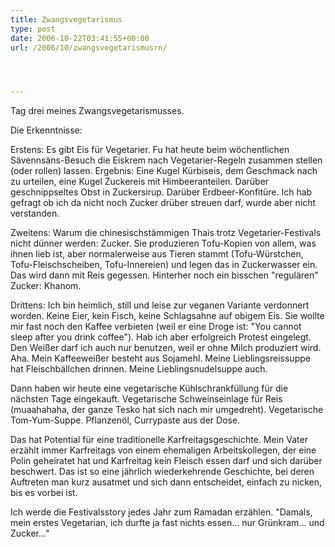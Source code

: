 ```yaml
---
title: Zwangsvegetarismus
type: post
date: 2006-10-22T03:41:55+00:00
url: /2006/10/zwangsvegetarismusrn/




---
```

Tag drei meines Zwangsvegetarismusses.

Die Erkenntnisse:

Erstens: Es gibt Eis für Vegetarier. Fu hat heute beim wöchentlichen Sävennsäns-Besuch die Eiskrem nach Vegetarier-Regeln zusammen stellen (oder rollen) lassen. Ergebnis: Eine Kugel Kürbiseis, dem Geschmack nach zu urteilen, eine Kugel Zuckereis mit Himbeeranteilen. Darüber geschnippseltes Obst in Zuckersirup. Darüber Erdbeer-Konfitüre. Ich hab gefragt ob ich da nicht noch Zucker drüber streuen darf, wurde aber nicht verstanden.

Zweitens: Warum die chinesischstämmigen Thais trotz Vegetarier-Festivals nicht dünner werden: Zucker. Sie produzieren Tofu-Kopien von allem, was ihnen lieb ist, aber normalerweise aus Tieren stammt (Tofu-Würstchen, Tofu-Fleischscheiben, Tofu-Innereien) und legen das in Zuckerwasser ein. Das wird dann mit Reis gegessen. Hinterher noch ein bisschen "regulären" Zucker: Khanom.

Drittens: Ich bin heimlich, still und leise zur veganen Variante verdonnert worden. Keine Eier, kein Fisch, keine Schlagsahne auf obigem Eis. Sie wollte mir fast noch den Kaffee verbieten (weil er eine Droge ist: "You cannot sleep after you drink coffee"). Hab ich aber erfolgreich Protest eingelegt. Den Weißer darf ich auch nur benutzen, weil er ohne Milch produziert wird. Aha. Mein Kaffeeweißer besteht aus Sojamehl. Meine Lieblingsreissuppe hat Fleischbällchen drinnen. Meine Lieblingsnudelsuppe auch.

Dann haben wir heute eine vegetarische Kühlschrankfüllung für die nächsten Tage eingekauft. Vegetarische Schweinseinlage für Reis (muaahahaha, der ganze Tesko hat sich nach mir umgedreht). Vegetarische Tom-Yum-Suppe. Pflanzenöl, Currypaste aus der Dose.

Das hat Potential für eine traditionelle Karfreitagsgeschichte. Mein Vater erzählt immer Karfreitags von einem ehemaligen Arbeitskollegen, der eine Polin geheiratet hat und Karfreitag kein Fleisch essen darf und sich darüber beschwert. Das ist so eine jährlich wiederkehrende Geschichte, bei deren Auftreten man kurz ausatmet und sich dann entscheidet, einfach zu nicken, bis es vorbei ist.

Ich werde die Festivalsstory jedes Jahr zum Ramadan erzählen. "Damals, mein erstes Vegetarian, ich durfte ja fast nichts essen... nur Grünkram... und Zucker..."
